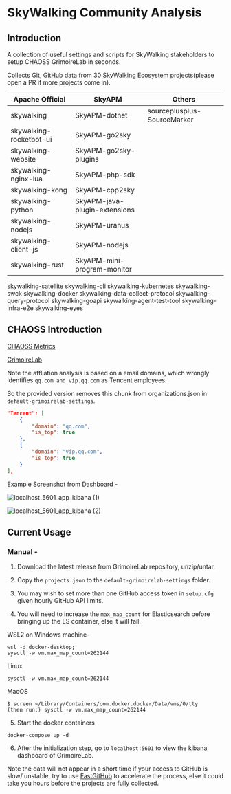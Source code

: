 # SkyWalking Community Analysis

## Introduction
A collection of useful settings and scripts for SkyWalking stakeholders to setup CHAOSS GrimoireLab in seconds.

Collects Git, GitHub data from 30 SkyWalking Ecosystem projects(please open a PR if more projects come in).

Apache Official             | SkyAPM            | Others
------------                | -------------     | -------------
skywalking                  |   SkyAPM-dotnet   | sourceplusplus-SourceMarker
skywalking-rocketbot-ui     |   SkyAPM-go2sky
skywalking-website          |   SkyAPM-go2sky-plugins
skywalking-nginx-lua        |   SkyAPM-php-sdk
skywalking-kong             |   SkyAPM-cpp2sky
skywalking-python           |   SkyAPM-java-plugin-extensions
skywalking-nodejs           |   SkyAPM-uranus
skywalking-client-js        |   SkyAPM-nodejs
skywalking-rust             |   SkyAPM-mini-program-monitor
skywalking-satellite
skywalking-cli
skywalking-kubernetes
skywalking-swck
skywalking-docker
skywalking-data-collect-protocol
skywalking-query-protocol
skywalking-goapi
skywalking-agent-test-tool
skywalking-infra-e2e
skywalking-eyes

## CHAOSS Introduction
[CHAOSS Metrics](https://chaoss.community/metrics/)

[GrimoireLab](https://chaoss.community/software/#user-content-grimoirelab)

Note the affliation analysis is based on a email domains, which wrongly identifies `qq.com and vip.qq.com` as Tencent employees.

So the provided version removes this chunk from organizations.json in `default-grimoirelab-settings`.
```json
"Tencent": [
    {
        "domain": "qq.com",
        "is_top": true
    },
    {
        "domain": "vip.qq.com",
        "is_top": true
    }
],
```

Example Screenshot from Dashboard - 

![localhost_5601_app_kibana (1)](https://user-images.githubusercontent.com/26076517/129667010-3bd334c1-e4aa-40e7-bb83-05ceb34ea59b.png)

![localhost_5601_app_kibana (2)](https://user-images.githubusercontent.com/26076517/129667123-7a1c5545-5be3-4bb7-afdc-d82b3e8e2f84.png)

## Current Usage 
### Manual - 

1. Download the latest release from GrimoireLab repository, unzip/untar.

2. Copy the `projects.json` to the `default-grimoirelab-settings` folder.

3. You may wish to set more than one GitHub access token in `setup.cfg` given hourly GitHub API limits.

4. You will need to increase the `max_map_count` for Elasticsearch before bringing up the ES container, else it will fail.

WSL2 on Windows machine- 

```console
wsl -d docker-desktop;
sysctl -w vm.max_map_count=262144
```

Linux

```console
sysctl -w vm.max_map_count=262144
```

MacOS

```console
$ screen ~/Library/Containers/com.docker.docker/Data/vms/0/tty
(then run:) sysctl -w vm.max_map_count=262144
```

5. Start the docker containers

```console
docker-compose up -d
```


6. After the initialization step, go to `localhost:5601` to view the kibana dashboard of GrimoireLab.

Note the data will not appear in a short time if your access to GitHub is slow/ unstable, 
try to use 
[FastGitHub](https://github.com/dotnetcore/FastGithub) 
to accelerate the process, else it could take you hours before the projects are fully collected.
